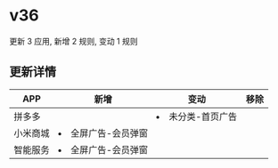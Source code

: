 # v36

更新 3 应用, 新增 2 规则, 变动 1 规则

## 更新详情

|APP|新增|变动|移除|
|-|-|-|-|
|拼多多||<li>未分类-首页广告||
|小米商城|<li>全屏广告-会员弹窗|||
|智能服务|<li>全屏广告-会员弹窗|||
